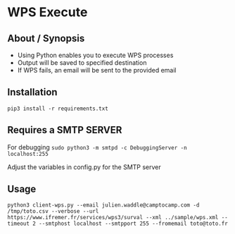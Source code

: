 # WPS Execute

## About / Synopsis

* Using Python enables you to execute WPS processes
* Output will be saved to specified destination
* If WPS fails, an email will be sent to the provided email 


## Installation

```pip3 install -r requirements.txt```

## Requires a SMTP SERVER

For debugging 
```sudo python3 -m smtpd -c DebuggingServer -n localhost:255```

Adjust the variables in config.py for the SMTP server

## Usage

```python3 client-wps.py --email julien.waddle@camptocamp.com -d /tmp/toto.csv --verbose --url https://www.ifremer.fr/services/wps3/surval --xml ../sample/wps.xml --timeout 2 --smtphost localhost --smtpport 255 --fromemail toto@toto.fr```
